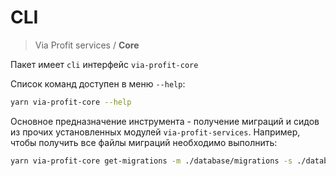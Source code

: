 # CLI

> Via Profit services / **Core**

Пакет имеет `cli` интерфейс `via-profit-core`

Список команд доступен в меню `--help`:

```bash
yarn via-profit-core --help
```

Основное предназначение инструмента - получение миграций и сидов из прочих установленных модулей `via-profit-services`. Например, чтобы получить все файлы миграций необходимо выполнить:

```bash
yarn via-profit-core get-migrations -m ./database/migrations -s ./database/seeds
```
